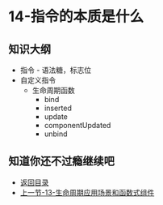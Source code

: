 # 14-指令的本质是什么

## 知识大纲

* 指令 - 语法糖，标志位
* 自定义指令
    * 生命周期函数
        * bind
        * inserted
        * update
        * componentUpdated
        * unbind

## 知道你还不过瘾继续吧       

* [返回目录](../../README.md)
* [上一节-13-生命周期应用场景和函数式组件](./13-生命周期应用场景和函数式组件.md)